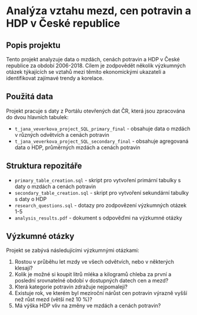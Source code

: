 # Analýza vztahu mezd, cen potravin a HDP v České republice

## Popis projektu
Tento projekt analyzuje data o mzdách, cenách potravin a HDP v České republice za období 2006-2018. Cílem je zodpovědět několik výzkumných otázek týkajících se vztahů mezi těmito ekonomickými ukazateli a identifikovat zajímavé trendy a korelace.

## Použitá data
Projekt pracuje s daty z Portálu otevřených dat ČR, která jsou zpracována do dvou hlavních tabulek:
- `t_jana_veverkova_project_SQL_primary_final` - obsahuje data o mzdách v různých odvětvích a cenách potravin
- `t_jana_veverkova_project_SQL_secondary_final` - obsahuje agregovaná data o HDP, průměrných mzdách a cenách potravin

## Struktura repozitáře
- `primary_table_creation.sql` - skript pro vytvoření primární tabulky s daty o mzdách a cenách potravin
- `secondary_table_creation.sql` - skript pro vytvoření sekundární tabulky s daty o HDP
- `research_questions.sql` - dotazy pro zodpovězení výzkumných otázek 1-5
- `analysis_results.pdf` - dokument s odpověďmi na výzkumné otázky

## Výzkumné otázky
Projekt se zabývá následujícími výzkumnými otázkami:

1. Rostou v průběhu let mzdy ve všech odvětvích, nebo v některých klesají?
2. Kolik je možné si koupit litrů mléka a kilogramů chleba za první a poslední srovnatelné období v dostupných datech cen a mezd?
3. Která kategorie potravin zdražuje nejpomaleji?
4. Existuje rok, ve kterém byl meziroční nárůst cen potravin výrazně vyšší než růst mezd (větší než 10 %)?
5. Má výška HDP vliv na změny ve mzdách a cenách potravin?
